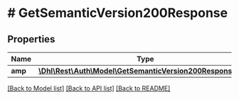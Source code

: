 # # GetSemanticVersion200Response

## Properties

Name | Type | Description | Notes
------------ | ------------- | ------------- | -------------
**amp** | [**\Dhl\Rest\Auth\Model\GetSemanticVersion200ResponseAmp**](GetSemanticVersion200ResponseAmp.md) |  | [optional]

[[Back to Model list]](../../README.md#models) [[Back to API list]](../../README.md#endpoints) [[Back to README]](../../README.md)
